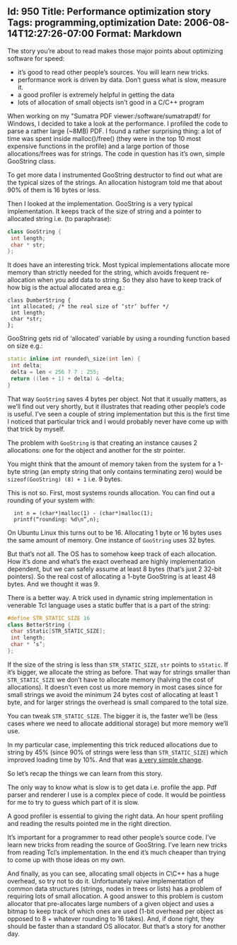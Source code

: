 Id: 950
Title: Performance optimization story
Tags: programming,optimization
Date: 2006-08-14T12:27:26-07:00
Format: Markdown
--------------
The story you’re about to read makes those major points about
optimizing software for speed:

-   it’s good to read other people’s sources. You will learn new tricks.
-   performance work is driven by data. Don’t guess what is slow,
    measure it.
-   a good profiler is extremely helpful in getting the data
-   lots of allocation of small objects isn’t good in a C/C++ program

When working on my "Sumatra PDF viewer:/software/sumatrapdf/ for
Windows, I decided to take a look at the performance. I profiled the
code to parse a rather large (\~8MB) PDF. I found a rather surprising
thing: a lot of time was spent inside malloc()/free() (they were in the
top 10 most expensive functions in the profile) and a large portion of
those allocations/frees was for strings. The code in question has it’s
own, simple GooString class.

To get more data I instrumented GooString destructor to find out what
are the typical sizes of the strings. An allocation histogram told me
that about 90% of them is 16 bytes or less.

Then I looked at the implementation. GooString is a very typical
implementation. It keeps track of the size of string and a pointer to\
allocated string i.e. (to paraphrase):

```c++
class GooString {
 int length;
 char * str;
};
```

It does have an interesting trick. Most typical implementations allocate
more memory than strictly needed for the string, which avoids frequent
re-allocation when you add data to string. So they also have to keep
track of how big is the actual allocated area e.g.:

```
class DumberString {
 int allocated; /* the real size of ‘str’ buffer */
 int length;
 char *str;
};
```

GooString gets rid of ‘allocated’ variable by using a rounding function
based on size e.g.:

```c++
static inline int rounded\_size(int len) {
 int delta;
 delta = len < 256 ? 7 : 255;
 return ((len + 1) + delta) & ~delta;
}
```

That way `GooString` saves 4 bytes per object. Not that it usually
matters, as we’ll find out very shortly, but it illustrates that reading
other people’s code is useful. I’ve seen a couple of string
implementation but this is the first time I noticed that particular
trick and I would probably never have come up with that trick by myself.

The problem with `GooString` is that creating an instance causes 2
allocations: one for the object and another for the str pointer.

You might think that the amount of memory taken from the system for a
1-byte string (an empty string that only contains terminating zero)
would be `sizeof(GooString) (8) + 1` i.e. 9 bytes.

This is not so. First, most systems rounds allocation. You can find out
a rounding of your system with:
```
  int n = (char*)malloc(1) - (char*)malloc(1);
  printf(“rounding: %d\n”,n);
```

On Ubuntu Linux this turns out to be 16. Allocating 1 byte or 16
bytes uses the same amount of memory. One instance of `GooString` uses 32 bytes.

But that’s not all. The OS has to somehow keep track of each allocation.
How it’s done and what’s the exact overhead are highly implementation
dependent, but we can safely assume at least 8 bytes (that’s just 2
32-bit pointers). So the real cost of allocating a 1-byte GooString is
at least 48 bytes. And we thought it was 9.

There is a better way. A trick used in dynamic string implementation in\
venerable Tcl language uses a static buffer that is a part of the
string:

```c++
#define STR_STATIC_SIZE 16
class BetterString {
 char sStatic[STR_STATIC_SIZE];
 int length;
 char * ‘s’;
};
```

If the size of the string is less than `STR_STATIC_SIZE`, `str` points to
`sStatic`. If it’s bigger, we allocate the string as before. That way
for strings smaller than `STR_STATIC_SIZE` we don’t have to allocate
memory (halving the cost of allocations). It doesn’t even cost us more
memory in most cases since for small strings we avoid the minimum 24
bytes cost of allocating at least 1 byte, and for larger strings the
overhead is small compared to the total size.

You can tweak `STR_STATIC_SIZE`. The bigger it is, the faster we’ll be
(less cases where we need to allocate additional storage) but more
memory we’ll use.

In my particular case, implementing this trick reduced allocations due
to string by 45% (since 90% of strings were less than `STR_STATIC_SIZE`)
which improved loading time by 10%. And that was [a very simple
change](https://bugs.freedesktop.org/attachment.cgi?id=6496).

So let’s recap the things we can learn from this story.

The only way to know what is slow is to get data i.e. profile the app.
Pdf parser and renderer I use is a complex piece of code. It would be
pointless for me to try to guess which part of it is slow.

A good profiler is essential to giving the right data. An hour spent
profiling and reading the results pointed me in the right direction.

It’s important for a programmer to read other people’s source code. I’ve
learn new tricks from reading the source of GooString. I’ve learn new
tricks from reading Tcl’s implementation. In the end it’s much cheaper
than trying to come up with those ideas on my own.

And finally, as you can see, allocating small objects in C\\C++ has a
huge overhead, so try not to do it. Unfortunately naive implementation
of common data structures (strings, nodes in trees or lists) has a
problem of requiring lots of small allocation. A good answer to this
problem is custom allocator that pre-allocates large numbers of a given
object and uses a bitmap to keep track of which ones are used (1-bit
overhead per object as opposed to 8 + whatever rounding to 16 takes).
And, if done right, they should be faster than a standard OS allocator.
But that’s a story for another day.
